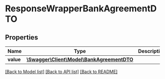# ResponseWrapperBankAgreementDTO

## Properties
Name | Type | Description | Notes
------------ | ------------- | ------------- | -------------
**value** | [**\Swagger\Client\Model\BankAgreementDTO**](BankAgreementDTO.md) |  | [optional] 

[[Back to Model list]](../README.md#documentation-for-models) [[Back to API list]](../README.md#documentation-for-api-endpoints) [[Back to README]](../README.md)


